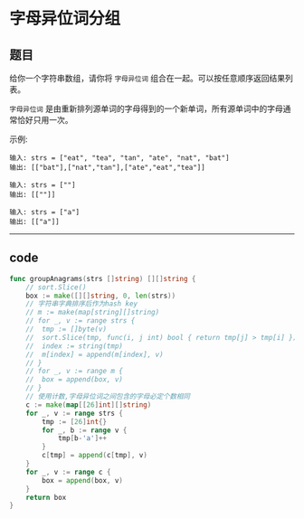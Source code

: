 # 字母异位词分组

## 题目

给你一个字符串数组，请你将 `字母异位词` 组合在一起。可以按任意顺序返回结果列表。

`字母异位词` 是由重新排列源单词的字母得到的一个新单词，所有源单词中的字母通常恰好只用一次。

示例:

```text
输入: strs = ["eat", "tea", "tan", "ate", "nat", "bat"]
输出: [["bat"],["nat","tan"],["ate","eat","tea"]]

输入: strs = [""]
输出: [[""]]

输入: strs = ["a"]
输出: [["a"]]
```

---

## code

```go
func groupAnagrams(strs []string) [][]string {
	// sort.Slice()
	box := make([][]string, 0, len(strs))
	// 字符串字典排序后作为hash key
	// m := make(map[string][]string)
	// for _, v := range strs {
	// 	tmp := []byte(v)
	// 	sort.Slice(tmp, func(i, j int) bool { return tmp[j] > tmp[i] })
	// 	index := string(tmp)
	// 	m[index] = append(m[index], v)
	// }
	// for _, v := range m {
	// 	box = append(box, v)
	// }
	// 使用计数,字母异位词之间包含的字母必定个数相同
	c := make(map[[26]int][]string)
	for _, v := range strs {
		tmp := [26]int{}
		for _, b := range v {
			tmp[b-'a']++
		}
		c[tmp] = append(c[tmp], v)
	}
	for _, v := range c {
		box = append(box, v)
	}
	return box
}
```
